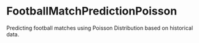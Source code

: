 # FootballMatchPredictionPoisson
Predicting football matches using Poisson Distribution based on historical data.
